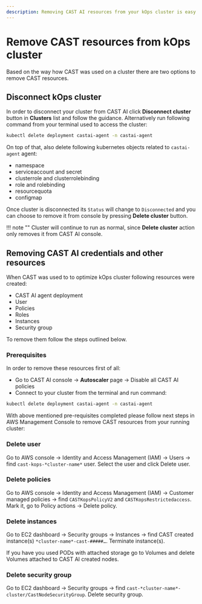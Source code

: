 ```yaml
---
description: Removing CAST AI resources from your kOps cluster is easy as 1,2,3. Read on to find out more.
---
```


# Remove CAST resources from kOps cluster

Based on the way how CAST was used on a cluster there are two options to remove CAST resources.

## Disconnect kOps cluster

In order to disconnect your cluster from CAST AI click **Disconnect cluster** button in **Clusters** list and follow the guidance.  Alternatively run following command from your terminal used to access the cluster:

```bash
kubectl delete deployment castai-agent -n castai-agent
```

On top of that, also delete following kubernetes objects related to `castai-agent` agent:

- namespace
- serviceaccount and secret
- clusterrole and clusterrolebinding
- role and rolebinding
- resourcequota
- configmap

Once cluster is disconnected its `Status` will change to `Disconnected` and you can choose to remove it from console by pressing **Delete cluster** button.

!!! note ""
    Cluster will continue to run as normal, since **Delete cluster** action only removes it from CAST AI console.

## Removing CAST AI credentials and other resources

When CAST was used to to optimize kOps cluster following resources were created:

- CAST AI agent deployment
- User
- Policies
- Roles
- Instances
- Security group

To remove them follow the steps outlined below.

### Prerequisites

In order to remove these resources first of all:

- Go to CAST AI console → **Autoscaler** page → Disable all CAST AI policies
- Connect to your cluster from the terminal and run command:

```bash
kubectl delete deployment castai-agent -n castai-agent
```

With above mentioned pre-requisites completed please follow next steps in AWS Management Console to remove CAST resources from your running cluster:

### Delete user

Go to AWS console → Identity and Access Management (IAM) → Users → find `cast-kops-*cluster-name*`  user. Select the user and click Delete user.

### Delete policies

Go to AWS console → Identity and Access Management (IAM) → Customer managed policies → find `CASTKopsPolicyV2` and `CASTKopsRestrictedaccess`. Mark it, go to Policy actions → Delete policy.

### Delete instances

Go to EC2 dashboard → Security groups → Instances → find CAST created instance(s) `*cluster-name*-cast-#####…`. Terminate instance(s).

If you have you used PODs with attached storage go to Volumes and delete Volumes attached to CAST AI created nodes.

### Delete security group

Go to EC2 dashboard → Security groups → find `cast-*cluster-name*-cluster/CastNodeSecurityGroup`. Delete security group.

